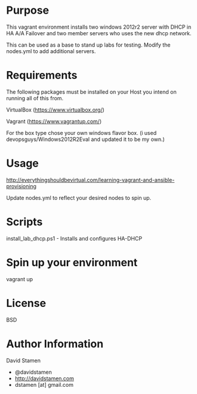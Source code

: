 Purpose
=======
This vagrant environment installs two windows 2012r2 server with DHCP in HA A/A Failover and two member servers who uses the new dhcp network.

This can be used as a base to stand up labs for testing. Modify the nodes.yml to add additional servers.

Requirements
============

The following packages must be installed on your Host you intend on running all of this from.

VirtualBox (https://www.virtualbox.org/)

Vagrant (https://www.vagrantup.com/)

For the box type chose your own windows flavor box. (i used devopsguys/Windows2012R2Eval and updated it to be my own.)

Usage
=====

http://everythingshouldbevirtual.com/learning-vagrant-and-ansible-provisioning

Update nodes.yml to reflect your desired nodes to spin up.

Scripts
============
install_lab_dhcp.ps1 - Installs and configures HA-DHCP

Spin up your environment
========================

vagrant up

License
=======

BSD

Author Information
==================

David Stamen
- @davidstamen
- http://davidstamen.com
- dstamen [at] gmail.com
